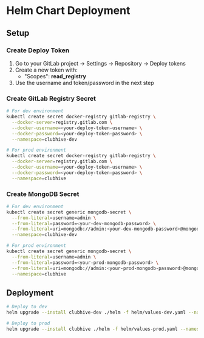# Helm Chart Deployment

## Setup

### Create Deploy Token

1. Go to your GitLab project → Settings → Repository → Deploy tokens
2. Create a new token with:
    - "Scopes": **read_registry**
3. Use the username and token/password in the next step

### Create GitLab Registry Secret

```bash
# For dev environment
kubectl create secret docker-registry gitlab-registry \
  --docker-server=registry.gitlab.com \
  --docker-username=<your-deploy-token-username> \
  --docker-password=<your-deploy-token-password> \
  --namespace=clubhive-dev

# For prod environment
kubectl create secret docker-registry gitlab-registry \
  --docker-server=registry.gitlab.com \
  --docker-username=<your-deploy-token-username> \
  --docker-password=<your-deploy-token-password> \
  --namespace=clubhive
```

### Create MongoDB Secret

```bash
# For dev environment
kubectl create secret generic mongodb-secret \
  --from-literal=username=admin \
  --from-literal=password=<your-dev-mongodb-password> \
  --from-literal=uri=mongodb://admin:<your-dev-mongodb-password>@mongodb-service:27017/clubhive \
  --namespace=clubhive-dev

# For prod environment
kubectl create secret generic mongodb-secret \
  --from-literal=username=admin \
  --from-literal=password=<your-prod-mongodb-password> \
  --from-literal=uri=mongodb://admin:<your-prod-mongodb-password>@mongodb-service:27017/clubhive \
  --namespace=clubhive
```

## Deployment

```bash
# Deploy to dev
helm upgrade --install clubhive-dev ./helm -f helm/values-dev.yaml --namespace clubhive-dev --create-namespace

# Deploy to prod
helm upgrade --install clubhive ./helm -f helm/values-prod.yaml --namespace clubhive --create-namespace
```
